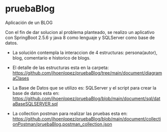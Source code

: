 # pruebaBlog
Aplicación de un BLOG

Con el fin de dar solucion al problema planteado, se realizo un aplicativo con SpringBoot 2.5.6 y java 8 como lenguaje y SQLServer como base de datos.

* La solución contempla la interaccion de 4 estructuras: persona(autor), blog, comentario e historico de blogs.

* El detalle de las estructuras esta en la carpeta: https://github.com/jhoenlopez/pruebaBlog/tree/main/document/diagramaClases

* La Base de Datos que se utilizo es: SQLServer y el script para crear la base de datos esta en: https://github.com/jhoenlopez/pruebaBlog/blob/main/document/sql/dataBaseSQLSERVER.sql

* La collection postman para realizar las pruebas esta en: https://github.com/jhoenlopez/pruebaBlog/blob/main/document/collectionPostman/pruebaBlog.postman_collection.json
